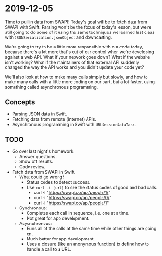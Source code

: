 # 2019-12-05

Time to pull in data from SWAPI! Today's goal will be to fetch data from SWAPI with Swift. Parsing won't be the focus of today's lesson, but we're still going to do some of it using the same techniques we learned last class with `JSONSerialization.jsonObject` and downcasting.

We're going to try to be a little more responsible with our code today, because there's a lot more that's out of our control when we're developing against a web API. What if your network goes down? What if the website isn't working? What if the maintainers of that external API suddenly changed the way the API works and you didn't update your code yet?

We'll also look at how to make many calls simply but slowly, and how to make many calls with a little more coding on our part, but a lot faster, using something called asynchronous programming.

## Concepts

- Parsing JSON data in Swift.
- Fetching data from remote (internet) APIs.
- Asynchronous programming in Swift with `URLSessionDataTask`.

## TODO

- Go over last night's homework.
  - Answer questions.
  - Show off results.
  - Code review.
- Fetch data from SWAPI in Swift.
  - What could go wrong?
    - Status codes to detect success.
    - Use `curl -i [url]` to see the status codes of good and bad calls.
      - curl -i "https://swapi.co/api/people/1/"
      - curl -i "https://swapi.co/api/people/0/"
      - curl -i "https://swapi.co/api/people/1"
  - Synchronous:
    - Completes each call in sequence, i.e. one at a time.
    - Not great for app development.
  - Asycnchronous:
    - Runs all of the calls at the same time while other things are going on.
    - Much better for app development.
    - Uses a closure (like an anonymous function) to define how to handle a call to a URL.
